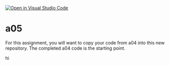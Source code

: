 [![Open in Visual Studio Code](https://classroom.github.com/assets/open-in-vscode-f059dc9a6f8d3a56e377f745f24479a46679e63a5d9fe6f495e02850cd0d8118.svg)](https://classroom.github.com/online_ide?assignment_repo_id=6520392&assignment_repo_type=AssignmentRepo)
# a05

For this assignment, you will want to copy your code from a04 into this new repository.
The completed a04 code is the starting point.

hi
